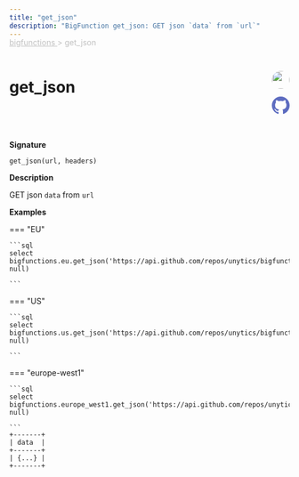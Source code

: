```yaml
---
title: "get_json"
description: "BigFunction get_json: GET json `data` from `url`"
---
```


<span style="color: silver; position: relative; top: -1rem">
  <a href=".." style="color: silver">bigfunctions </a> > get_json
</span>

# get_json


<div style="position: relative; top: -4rem; margin-bottom:  -2rem; text-align: right; z-index: 9999;">
  
  <a href="https://www.linkedin.com/in/paul-marcombes" title="Author: Paul Marcombes" target="_blank">
    <img src="https://lh3.googleusercontent.com/a-/ACB-R5RDf2yxcw1p_IYLCKmiUIScreatDdhG8B83om6Ohw=s260" width="32" style=" border-radius: 50% !important">
  </a>
  
  <a href="{REPO_URL}/tree/main/bigfunctions/get_json.yaml" title="Edit on GitHub" target="_blank"><svg xmlns="http://www.w3.org/2000/svg" width="32" height="32" viewBox="0 0 24 24"><path fill="#5d6cc0" d="M12 0c-6.626 0-12 5.373-12 12 0 5.302 3.438 9.8 8.207 11.387.599.111.793-.261.793-.577v-2.234c-3.338.726-4.033-1.416-4.033-1.416-.546-1.387-1.333-1.756-1.333-1.756-1.089-.745.083-.729.083-.729 1.205.084 1.839 1.237 1.839 1.237 1.07 1.834 2.807 1.304 3.492.997.107-.775.418-1.305.762-1.604-2.665-.305-5.467-1.334-5.467-5.931 0-1.311.469-2.381 1.236-3.221-.124-.303-.535-1.524.117-3.176 0 0 1.008-.322 3.301 1.23.957-.266 1.983-.399 3.003-.404 1.02.005 2.047.138 3.006.404 2.291-1.552 3.297-1.23 3.297-1.23.653 1.653.242 2.874.118 3.176.77.84 1.235 1.911 1.235 3.221 0 4.609-2.807 5.624-5.479 5.921.43.372.823 1.102.823 2.222v3.293c0 .319.192.694.801.576 4.765-1.589 8.199-6.086 8.199-11.386 0-6.627-5.373-12-12-12z"/></svg></a>
</div>



**Signature** 
```
get_json(url, headers)
```

**Description**

GET json `data` from `url`





**Examples**













=== "EU"

    ```sql
    select bigfunctions.eu.get_json('https://api.github.com/repos/unytics/bigfunctions', null)
    
    ```




=== "US"

    ```sql
    select bigfunctions.us.get_json('https://api.github.com/repos/unytics/bigfunctions', null)
    
    ```




=== "europe-west1"

    ```sql
    select bigfunctions.europe_west1.get_json('https://api.github.com/repos/unytics/bigfunctions', null)
    
    ```









<pre style="margin-top: -1rem;">
<code style="padding-top: 0px; padding-bottom: 0px;">+-------+
| data  |
+-------+
| {...} |
+-------+
</code>
</pre>









